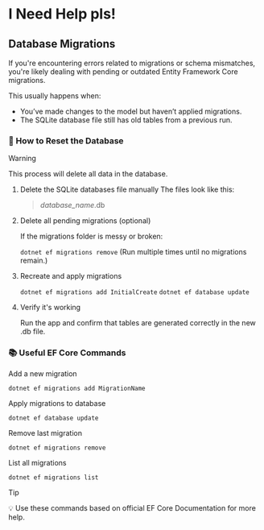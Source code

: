 # I Need Help pls!

## Database Migrations

If you're encountering errors related to migrations or schema mismatches, you're likely dealing with pending or outdated Entity Framework Core migrations.

This usually happens when: 
- You’ve made changes to the model but haven’t applied migrations.
- The SQLite database file still has old tables from a previous run.


### 🔄 How to Reset the Database

> [!WARNING]  
>  This process will delete all data in the database.

1. Delete the SQLite databases file manually
   The files look like this:

   > _database_name_.db

2. Delete all pending migrations (optional)

   If the migrations folder is messy or broken:
   
   `dotnet ef migrations remove`
   (Run multiple times until no migrations remain.)

4. Recreate and apply migrations
   
   `dotnet ef migrations add InitialCreate`
   `dotnet ef database update`

5. Verify it's working

   Run the app and confirm that tables are generated correctly in the new .db file.
   

### 📚 Useful EF Core Commands

   Add a new migration
   
   `dotnet ef migrations add MigrationName`
   
   Apply migrations to database
   
   `dotnet ef database update`
   
   Remove last migration
   
   `dotnet ef migrations remove`
   
   List all migrations
   
   `dotnet ef migrations list`

> [!TIP]
> 💡 Use these commands based on official EF Core Documentation for more help.
